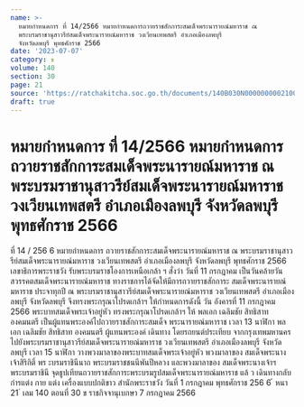 ```yaml
---
name: >-
  หมายกำหนดการ ที่ 14/2566 หมายกำหนดการถวายราชสักการะสมเด็จพระนารายณ์มหาราช ณ
  พระบรมราชานุสาวรีย์สมเด็จพระนารายณ์มหาราช วงเวียนเทพสตรี อำเภอเมืองลพบุรี
  จังหวัดลพบุรี พุทธศักราช 2566
date: '2023-07-07'
category: ข
volume: 140
section: 30
page: 21
source: 'https://ratchakitcha.soc.go.th/documents/140B030N0000000002100.pdf'
draft: true
---
```


# หมายกำหนดการ ที่ 14/2566 หมายกำหนดการถวายราชสักการะสมเด็จพระนารายณ์มหาราช ณ พระบรมราชานุสาวรีย์สมเด็จพระนารายณ์มหาราช วงเวียนเทพสตรี อำเภอเมืองลพบุรี จังหวัดลพบุรี พุทธศักราช 2566

ที่ 14 / 256 6 หมายกำหนดการ ถวายราชสักการะสมเด็จพระนารายณ์มหาราช ณ พระบรมราชานุสาวรีย์สมเด็จพระนารายณ์มหาราช วงเวียนเทพสตรี อำเภอเมืองลพบุรี จังหวัดลพบุรี พุทธศักราช 2566 เลขาธิการพระราชวัง รับพระบรมราชโองการเหนือเกล้า ฯ สั่งว่า วันที่ 11 กรกฎาคม เป็นวันคล้ายวันสวรรคตสมเด็จพระนารายณ์มหาราช ทางราชการได้จัดให้มีการถวายราชสักการะ สมเด็จพระนารายณ์มหาราช ประจาทุกปี ณ พระบรมราชานุสาวรีย์สมเด็จพระนารายณ์มหาราช วงเวียนเทพสตรี อำเภอเมืองลพบุรี จังหวัดลพบุรี จึงทรงพระกรุณาโปรดเกล้าฯ ให้กำหนดการดังนี้ วัน อังคารที่ 11 กรกฎาคม 2566 พระบาทสมเด็จพระเจ้าอยู่หัว ทรงพระกรุณาโปรดเกล้าฯ ให้ พลเอก เฉลิมชัย สิทธิสาท องคมนตรี เป็นผู้แทนพระองค์ไปถวายราชสักการะสมเด็จ พระนารายณ์มหาราช เวลา 13 นาฬิกา พลเอก เฉลิมชัย สิทธิสาท องคมนตรี ผู้แทนพระองค์ เดินทาง โดยรถยนต์ประเทียบ จากกรุงเทพมหานคร ไปยังพระบรมราชานุสาวรีย์สมเด็จพระนารายณ์มหาราช วงเวียนเทพสตรี อำเภอเมืองลพบุรี จังหวัดลพบุรี เวลา 15 นาฬิกา วางพวงมาลาของพระบาทสมเด็จพระเจ้าอยู่หัว พวงมาลาของ สมเด็จพระนางเจ้าสิริกิติ์ พร ะบรมราชินีนาถ พระบรมราชชนนีพันปีหลวง และพวงมาลาของ สมเด็จพระนางเจ้าฯ พระบรมราชินี จุดธูปเทียนถวายราชสักการะพระบรมรูปสมเด็จพระนารายณ์มหาราช แล้ ว เดินทางกลับ กำรแต่ง กาย แต่ง เครื่องแบบปกติขาว สำนักพระราชวัง วันที่ 1 กรกฎาคม พุทธศักราช 256 6 ้ หนา 21 ่ เลม 140 ตอนที่ 30 ข ราชกิจจานุเบกษา 7 กรกฎาคม 2566
